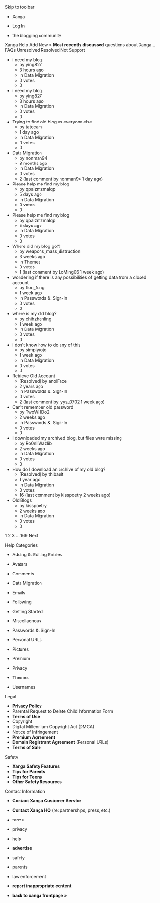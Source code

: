 Skip to toolbar

*   Xanga

*   Log In

*   the blogging community

Xanga Help Add New » **Most recently discussed** questions about Xanga… FAQs Unresolved Resolved Not Support

*   i need my blog
    *   by ying827
    *   3 hours ago
    *   in Data Migration
    *   0 votes
    *   0
*   i need my blog
    *   by ying827
    *   3 hours ago
    *   in Data Migration
    *   0 votes
    *   0
*   Trying to find old blog as everyone else
    *   by tatecam
    *   1 day ago
    *   in Data Migration
    *   0 votes
    *   0
*   Data Migration
    *   by nonman94
    *   8 months ago
    *   in Data Migration
    *   0 votes
    *   2 (last comment by nonman94 1 day ago)
*   Please help me find my blog
    *   by qpalzmzmalqp
    *   5 days ago
    *   in Data Migration
    *   0 votes
    *   0
*   Please help me find my blog
    *   by qpalzmzmalqp
    *   5 days ago
    *   in Data Migration
    *   0 votes
    *   0
*   Where did my blog go?!
    *   by weapons\_mass\_distruction
    *   3 weeks ago
    *   in Themes
    *   0 votes
    *   1 (last comment by LoMing06 1 week ago)
*   wondering if there is any possibilities of getting data from a closed account
    *   by fion\_fung
    *   1 week ago
    *   in Passwords &. Sign-In
    *   0 votes
    *   0
*   where is my old blog?
    *   by chihzhenling
    *   1 week ago
    *   in Data Migration
    *   0 votes
    *   0
*   i don't know how to do any of this
    *   by simplyrojo
    *   1 week ago
    *   in Data Migration
    *   0 votes
    *   0
*   Retrieve Old Account
    *   \[Resolved\] by anoiFace
    *   2 years ago
    *   in Passwords &. Sign-In
    *   0 votes
    *   2 (last comment by lyys\_0702 1 week ago)
*   Can't remember old password
    *   by TwoWillDo2
    *   2 weeks ago
    *   in Passwords &. Sign-In
    *   0 votes
    *   0
*   I downloaded my archived blog, but files were missing
    *   by Ro0nilWazlib
    *   2 weeks ago
    *   in Data Migration
    *   0 votes
    *   0
*   How do I download an archive of my old blog?
    *   \[Resolved\] by thibault
    *   1 year ago
    *   in Data Migration
    *   0 votes
    *   16 (last comment by kisspoetry 2 weeks ago)
*   Old Blogs
    *   by kisspoetry
    *   2 weeks ago
    *   in Data Migration
    *   0 votes
    *   0

1 2 3 ... 169 Next

Help Categories

*   Adding &. Editing Entries
*   Avatars
*   Comments
*   Data Migration
*   Emails
*   Following
*   Getting Started
*   Miscellaenous

*   Passwords &. Sign-In
*   Personal URLs
*   Pictures
*   Premium
*   Privacy
*   Themes
*   Usernames

Legal

*   **Privacy Policy**
*   Parental Request to Delete Child Information Form
*   **Terms of Use**
*   Copyright
*   Digital Millennium Copyright Act (DMCA)
*   Notice of Infringement
*   **Premium Agreement**
*   **Domain Registrant Agreement** (Personal URLs)
*   **Terms of Sale**

Safety

*   **Xanga Safety Features**
*   **Tips for Parents**
*   **Tips for Teens**
*   **Other Safety Resources**

Contact Information

*   **Contact Xanga Customer Service**
*   **Contact Xanga HQ** (re: partnerships, press, etc.)

*   terms
*   privacy
*   help
*   **advertise**

*   safety
*   parents
*   law enforcement
*   **report inappropriate content**

*   **back to xanga frontpage »**